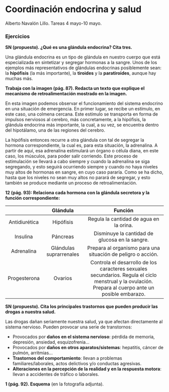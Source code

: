 # Coordinación endocrina y salud

Alberto Navalón Lillo. Tareas 4 mayo-10 mayo.

### Ejercicios

**SN (propuesto). ¿Qué es una glándula endocrina? Cita tres.**

Una glándula endocrina es un tipo de glándula en nuestro cuerpo que está especializada en sintetizar y segregar hormonas a la sangre. Unos de los  ejemplos más representativos de glándulas endocrinas posiblemente sean: la **hipófisis** (la más importante), la **tiroides** y la **paratiroides**, aunque hay muchas más.

**Trabaja con la imagen (pág. 87). Redacta un texto que explique el mecanismo de retroalimentación mostrado en la imagen.**

En esta imagen podemos observar el funcionamiento del sistema endocrino en una situación de emergencia. En primer lugar, se recibe un estímulo, en este caso, una colmena cercana. Este estímulo se transporta en forma de impulsos nerviosos al cerebro, más concretamente, a la hipófisis, la glándula endocrina más importante, la cual, a su vez, se encuentra dentro del hipotálamo, una de las regiones del cerebro.

La hipófisis entonces recurre a otra glándula con tal de segregar la hormona correspondiente, la cual es, para esta situación, la adrenalina. A partir de aquí, esa adrenalina estimulará un órgano o célula diana, en este caso, los músculos, para poder salir corriendo. Este proceso de estimulación se llevará a cabo siempre y cuando la adrenalina se siga segregando, y esto seguirá ocurriendo siempre y cuando no haya niveles muy altos de hormonas en sangre, en cuyo caso pararía. Como se ha dicho, hasta que los niveles no sean muy altos no parará de segregar, y esto también se produce mediante un proceso de retroalimentación.

**12 (pág. 93): Relaciona cada hormona con la glándula secretora y la función correspondiente:**

|                     | Glándula                | Función                                                       |
|:-------------------:|:-----------------------:|:-------------------------------------------------------------:|
| Antidiurética       | Hipófisis               | Regula la cantidad de agua en la orina.                       |
| Insulina            | Páncreas                | Disminuye la cantidad de glucosa en la sangre.                |
| Adrenalina          | Glándulas suprarrenales | Prepara al organismo para una situación de peligro o acción.  |
| Progesterona        | Ovarios                 | Controla el desarrollo de los caracteres sexuales secundarios. Regula el ciclo menstrual y la ovulación.  Prepara al cuerpo ante un posible embarazo. |

**SN (propuesto). Cita los principales trastornos que pueden producir las drogas a nuestra salud.**

Las drogas dañan seriamente nuestra salud, ya que afectan directamente al sistema nervioso. Pueden provocar una serie de transtornos:
- Provocados por **daños en el sistema nervioso**: pérdida de memoria, depresión, ansiedad, esquizofrenia...
- Provocados por **daños en otros aparatos/sistemas**: hepatitis, cáncer de pulmón, arritmias...
- **Trastornos del comportamiento**: llevan a problemas familiares/laborales, actos delictivos y/o conductas agresivas.
- **Alteraciones en la percepción de la realidad y en la respuesta motora**: llevan a accidentes de tráfico o laborales.

**1 (pág. 92). Esquema** (en la fotografía adjunta).
